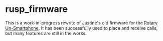 rusp\_firmware
==============

This is a work-in-progress rewrite of Justine's old firmware for the [Rotary
Un-Smartphone](https://skysedge.com/telecom/RUSP/index.html). It has been
successfully used to place and receive calls, but many features are still in the
works.

